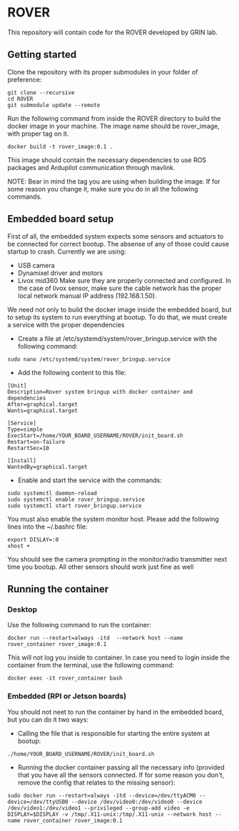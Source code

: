 # ROVER
This repository will contain code for the ROVER developed by GRIN lab.

## Getting started
Clone the repository with its proper submodules in your folder of preference:
```
git clone --recursive
cd ROVER
git submodule update --remote
```

Run the following command from inside the ROVER directory to build the docker image in your machine. The image name should be rover_image, with proper tag on it.
```
docker build -t rover_image:0.1 .
```

This image should contain the necessary dependencies to use ROS packages and Ardupilot communication through mavlink.

NOTE: Bear in mind the tag you are using when building the image. If for some reason you change it, make sure you do in all the following commands.

## Embedded board setup
First of all, the embedded system expects some sensors and actuators to be connected for correct bootup. The absense of any of those could cause startup to crash. Currently we are using:
- USB camera
- Dynamixel driver and motors
- Livox mid360
Make sure they are properly connected and configured. In the case of livox sensor, make sure the cable network has the proper local network manual IP address (192.168.1.50).

We need not only to build the docker image inside the embedded board, but to setup its system to run everything at bootup. To do that, we must create a service with the proper dependencies
- Create a file at /etc/systemd/system/rover_bringup.service with the following command:
```
sudo nano /etc/systemd/system/rover_bringup.service
```

- Add the following content to this file:
```
[Unit]
Description=Rover system bringup with docker container and dependencies
After=graphical.target
Wants=graphical.target

[Service]
Type=simple
ExecStart=/home/YOUR_BOARD_USERNAME/ROVER/init_board.sh
Restart=on-failure
RestartSec=10

[Install]
WantedBy=graphical.target
```

- Enable and start the service with the commands:
```
sudo systemctl daemon-reload
sudo systemctl enable rover_bringup.service
sudo systemctl start rover_bringup.service
```

You must also enable the system monitor host. Please add the following lines into the ~/.bashrc file:
```
export DISLAY=:0
xhost +
```

You should see the camera prompting in the monitor/radio transmitter next time you bootup. All other sensors should work just fine as well

## Running the container
### Desktop
Use the following command to run the container:
```
docker run --restart=always -itd  --network host --name rover_container rover_image:0.1
```

This will not log you inside to container. In case you need to login inside the container from the terminal, use the following command:
```
docker exec -it rover_container bash
```

### Embedded (RPI or Jetson boards)
You should not neet to run the container by hand in the embedded board, but you can do it two ways:
- Calling the file that is responsible for starting the entire system at bootup:
```
./home/YOUR_BOARD_USERNAME/ROVER/init_board.sh
```

- Running the docker container passing all the necessary info (provided that you have all the sensors connected. If for some reason you don't, remove the config that relates to the missing sensor):
```
sudo docker run --restart=always -itd --device=/dev/ttyACM0 --device=/dev/ttyUSB0 --device /dev/video0:/dev/video0 --device /dev/video1:/dev/video1 --privileged --group-add video -e DISPLAY=$DISPLAY -v /tmp/.X11-unix:/tmp/.X11-unix --network host --name rover_container rover_image:0.1
```
